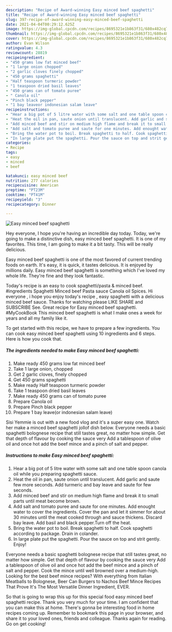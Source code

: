 ```yaml
---
description: "Recipe of Award-winning Easy minced beef spaghetti"
title: "Recipe of Award-winning Easy minced beef spaghetti"
slug: 397-recipe-of-award-winning-easy-minced-beef-spaghetti
date: 2021-04-04T00:29:12.625Z
image: https://img-global.cpcdn.com/recipes/8695321e1b863f31/680x482cq70/easy-minced-beef-spaghetti-recipe-main-photo.jpg
thumbnail: https://img-global.cpcdn.com/recipes/8695321e1b863f31/680x482cq70/easy-minced-beef-spaghetti-recipe-main-photo.jpg
cover: https://img-global.cpcdn.com/recipes/8695321e1b863f31/680x482cq70/easy-minced-beef-spaghetti-recipe-main-photo.jpg
author: Evan Wilson
ratingvalue: 4.3
reviewcount: 28819
recipeingredient:
- "450 grams low fat minced beef"
- "1 large onion chopped"
- "2 garlic cloves finely chopped"
- "450 grams spaghetti"
- "Half teaspoon turmeric powder"
- "1 teaspoon dried basil leaves"
- "450 grams can of tomato puree"
- " Canola oil"
- "Pinch black pepper"
- "1 bay leaveor indonesian salam leave"
recipeinstructions:
- "Hear a big pot of 5 litre water with some salt and one table spoon canola oil while you preparing spaghetti sauce."
- "Heat the oil in pan, saute onion until translucent. Add garlic and saute few more seconds. Add turmeric and bay leave and saute for few seconds."
- "Add minced beef and stir on medium high flame and break it to small parts until meat become brown."
- "Add salt and tomato puree and saute for one minutes. Add enought water to cover the ingredients. Cover the pan and let it simmer for about 30 minutes until the meat cooked through and sauce thickens. Discard bay leave. Add basil and black pepper.Turn off the heat."
- "Bring the water pot to boil. Break spaghetti to half. Cook spaghetti according to package. Drain in colander."
- "In large plate put the spaghetti. Pour the sauce on top and strit gently. Enjoy!"
categories:
- Recipe
tags:
- easy
- minced
- beef

katakunci: easy minced beef 
nutrition: 277 calories
recipecuisine: American
preptime: "PT23M"
cooktime: "PT41M"
recipeyield: "3"
recipecategory: Dinner

---
```



![Easy minced beef spaghetti](https://img-global.cpcdn.com/recipes/8695321e1b863f31/680x482cq70/easy-minced-beef-spaghetti-recipe-main-photo.jpg)

Hey everyone, I hope you're having an incredible day today. Today, we're going to make a distinctive dish, easy minced beef spaghetti. It is one of my favorites. This time, I am going to make it a bit tasty. This will be really delicious.

Easy minced beef spaghetti is one of the most favored of current trending foods on earth. It's easy, it is quick, it tastes delicious. It is enjoyed by millions daily. Easy minced beef spaghetti is something which I've loved my whole life. They're fine and they look fantastic.

Today&#39;s recipe is an easy to cook spaghetti/pasta &amp; minced beef. #ingredients Spaghetti Minced beef Pasta sauce Canola oil Spices. Hi everyone , i hope you enjoy today&#39;s recipe , easy spaghetti with a delicious minced beef sauce. Thanks for watching please LIKE SHARE and SUBSCRIBE See. Great recipe for Easy minced beef spaghetti. #MyCookBook This minced beef spaghetti is what I make ones a week for years and all my family like it.


To get started with this recipe, we have to prepare a few ingredients. You can cook easy minced beef spaghetti using 10 ingredients and 6 steps. Here is how you cook that.

<!--inarticleads1-->

##### The ingredients needed to make Easy minced beef spaghetti:

1. Make ready 450 grams low fat minced beef
1. Take 1 large onion, chopped
1. Get 2 garlic cloves, finely chopped
1. Get 450 grams spaghetti
1. Make ready Half teaspoon turmeric powder
1. Take 1 teaspoon dried basil leaves
1. Make ready 450 grams can of tomato puree
1. Prepare  Canola oil
1. Prepare Pinch black pepper
1. Prepare 1 bay leave(or indonesian salam leave)


Sisi Yemmie is out with a new food vlog and it&#39;s a super easy one. Watch her make a minced beef spaghetti jollof dish below. Everyone needs a basic spaghetti bolognese recipe that still tastes great, no matter how simple. Get that depth of flavour by cooking the sauce very Add a tablespoon of olive oil and once hot add the beef mince and a pinch of salt and pepper. 

<!--inarticleads2-->

##### Instructions to make Easy minced beef spaghetti:

1. Hear a big pot of 5 litre water with some salt and one table spoon canola oil while you preparing spaghetti sauce.
1. Heat the oil in pan, saute onion until translucent. Add garlic and saute few more seconds. Add turmeric and bay leave and saute for few seconds.
1. Add minced beef and stir on medium high flame and break it to small parts until meat become brown.
1. Add salt and tomato puree and saute for one minutes. Add enought water to cover the ingredients. Cover the pan and let it simmer for about 30 minutes until the meat cooked through and sauce thickens. Discard bay leave. Add basil and black pepper.Turn off the heat.
1. Bring the water pot to boil. Break spaghetti to half. Cook spaghetti according to package. Drain in colander.
1. In large plate put the spaghetti. Pour the sauce on top and strit gently. Enjoy!


Everyone needs a basic spaghetti bolognese recipe that still tastes great, no matter how simple. Get that depth of flavour by cooking the sauce very Add a tablespoon of olive oil and once hot add the beef mince and a pinch of salt and pepper. Cook the mince until well browned over a medium-high. Looking for the best beef mince recipes? With everything from Italian Meatballs to Bolognese, Beer Can Burgers to Nachos Beef Mince Recipes That Prove It&#39;s The Most Versatile Dinner Ingredient, EVER. 

So that is going to wrap this up for this special food easy minced beef spaghetti recipe. Thank you very much for your time. I am confident that you can make this at home. There's gonna be interesting food in home recipes coming up. Remember to bookmark this page in your browser, and share it to your loved ones, friends and colleague. Thanks again for reading. Go on get cooking!
